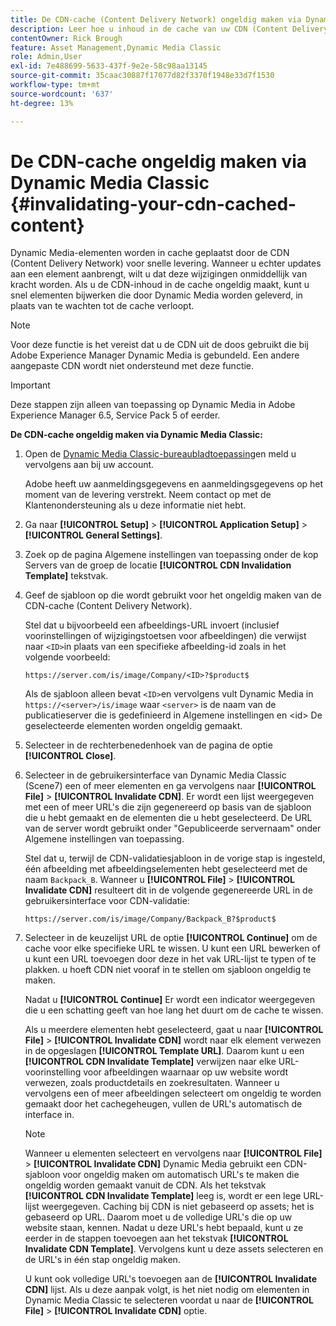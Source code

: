 ```yaml
---
title: De CDN-cache (Content Delivery Network) ongeldig maken via Dynamic Media Classic
description: Leer hoe u inhoud in de cache van uw CDN (Content Delivery Network) ongeldig maakt, zodat u snel elementen kunt bijwerken die door Dynamic Media worden geleverd, in plaats van te wachten tot de cache verloopt.
contentOwner: Rick Brough
feature: Asset Management,Dynamic Media Classic
role: Admin,User
exl-id: 7e488699-5633-437f-9e2e-58c98aa13145
source-git-commit: 35caac30887f17077d82f3370f1948e33d7f1530
workflow-type: tm+mt
source-wordcount: '637'
ht-degree: 13%

---
```


# De CDN-cache ongeldig maken via Dynamic Media Classic {#invalidating-your-cdn-cached-content}

Dynamic Media-elementen worden in cache geplaatst door de CDN (Content Delivery Network) voor snelle levering. Wanneer u echter updates aan een element aanbrengt, wilt u dat deze wijzigingen onmiddellijk van kracht worden. Als u de CDN-inhoud in de cache ongeldig maakt, kunt u snel elementen bijwerken die door Dynamic Media worden geleverd, in plaats van te wachten tot de cache verloopt.

>[!NOTE]
>
>Voor deze functie is het vereist dat u de CDN uit de doos gebruikt die bij Adobe Experience Manager Dynamic Media is gebundeld. Een andere aangepaste CDN wordt niet ondersteund met deze functie.

>[!IMPORTANT]
>
>Deze stappen zijn alleen van toepassing op Dynamic Media in Adobe Experience Manager 6.5, Service Pack 5 of eerder. <!-- If you are using Dynamic Media in AEM as a Cloud Service, [use the new steps found here](/help/assets/invalidate-cdn-cache-dynamic-media.md). -->

<!-- REMOVED MARCH 28, 2022 BECAUSE OF 404; NO REDIRECT WAS PUT IN PLACE BY SUPPORT See also [Cache overview in Dynamic Media Classic](https://helpx.adobe.com/experience-manager/scene7/kb/base/caching-questions/scene7-caching-overview.html). -->

**De CDN-cache ongeldig maken via Dynamic Media Classic:**

1. Open de [Dynamic Media Classic-bureaubladtoepassing](https://experienceleague.adobe.com/docs/dynamic-media-classic/using/getting-started/signing-out.html#getting-started)en meld u vervolgens aan bij uw account.

   Adobe heeft uw aanmeldingsgegevens en aanmeldingsgegevens op het moment van de levering verstrekt. Neem contact op met de Klantenondersteuning als u deze informatie niet hebt.

1. Ga naar **[!UICONTROL Setup]** > **[!UICONTROL Application Setup]** > **[!UICONTROL General Settings]**.
1. Zoek op de pagina Algemene instellingen van toepassing onder de kop Servers van de groep de locatie **[!UICONTROL CDN Invalidation Template]** tekstvak.

1. Geef de sjabloon op die wordt gebruikt voor het ongeldig maken van de CDN-cache (Content Delivery Network).

   Stel dat u bijvoorbeeld een afbeeldings-URL invoert (inclusief voorinstellingen of wijzigingstoetsen voor afbeeldingen) die verwijst naar `<ID>`in plaats van een specifieke afbeelding-id zoals in het volgende voorbeeld:

   `https://server.com/is/image/Company/<ID>?$product$`

   Als de sjabloon alleen bevat `<ID>`en vervolgens vult Dynamic Media in `https://<server>/is/image` waar `<server>` is de naam van de publicatieserver die is gedefinieerd in Algemene instellingen en &lt;id> De geselecteerde elementen worden ongeldig gemaakt.

1. Selecteer in de rechterbenedenhoek van de pagina de optie **[!UICONTROL Close]**.
1. Selecteer in de gebruikersinterface van Dynamic Media Classic (Scene7) een of meer elementen en ga vervolgens naar **[!UICONTROL File]** > **[!UICONTROL Invalidate CDN]**. Er wordt een lijst weergegeven met een of meer URL&#39;s die zijn gegenereerd op basis van de sjabloon die u hebt gemaakt en de elementen die u hebt geselecteerd. De URL van de server wordt gebruikt onder &quot;Gepubliceerde servernaam&quot; onder Algemene instellingen van toepassing.

   Stel dat u, terwijl de CDN-validatiesjabloon in de vorige stap is ingesteld, één afbeelding met afbeeldingselementen hebt geselecteerd met de naam `Backpack_B`. Wanneer u **[!UICONTROL File]** > **[!UICONTROL Invalidate CDN]** resulteert dit in de volgende gegenereerde URL in de gebruikersinterface voor CDN-validatie:

   `https://server.com/is/image/Company/Backpack_B?$product$`

1. Selecteer in de keuzelijst URL de optie **[!UICONTROL Continue]** om de cache voor elke specifieke URL te wissen. U kunt een URL bewerken of u kunt een URL toevoegen door deze in het vak URL-lijst te typen of te plakken. u hoeft CDN niet vooraf in te stellen om sjabloon ongeldig te maken.

   Nadat u **[!UICONTROL Continue]** Er wordt een indicator weergegeven die u een schatting geeft van hoe lang het duurt om de cache te wissen.

   Als u meerdere elementen hebt geselecteerd, gaat u naar **[!UICONTROL File]** > **[!UICONTROL Invalidate CDN]** wordt naar elk element verwezen in de opgeslagen **[!UICONTROL Template URL]**. Daarom kunt u een **[!UICONTROL CDN Invalidate Template]** verwijzen naar elke URL-voorinstelling voor afbeeldingen waarnaar op uw website wordt verwezen, zoals productdetails en zoekresultaten. Wanneer u vervolgens een of meer afbeeldingen selecteert om ongeldig te worden gemaakt door het cachegeheugen, vullen de URL&#39;s automatisch de interface in.

   >[!NOTE]
   >
   >Wanneer u elementen selecteert en vervolgens naar **[!UICONTROL File]** > **[!UICONTROL Invalidate CDN]** Dynamic Media gebruikt een CDN-sjabloon voor ongeldig maken om automatisch URL&#39;s te maken die ongeldig worden gemaakt vanuit de CDN. Als het tekstvak **[!UICONTROL CDN Invalidate Template]** leeg is, wordt er een lege URL-lijst weergegeven. Caching bij CDN is niet gebaseerd op assets; het is gebaseerd op URL. Daarom moet u de volledige URL&#39;s die op uw website staan, kennen. Nadat u deze URL&#39;s hebt bepaald, kunt u ze eerder in de stappen toevoegen aan het tekstvak **[!UICONTROL Invalidate CDN Template]**. Vervolgens kunt u deze assets selecteren en de URL&#39;s in één stap ongeldig maken.
   >
   >U kunt ook volledige URL&#39;s toevoegen aan de **[!UICONTROL Invalidate CDN]** lijst. Als u deze aanpak volgt, is het niet nodig om elementen in Dynamic Media Classic te selecteren voordat u naar de **[!UICONTROL File]** > **[!UICONTROL Invalidate CDN]** optie.
